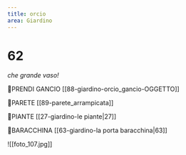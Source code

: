 ```yaml
---
title: orcio
area: Giardino
---
```

# 62
_che grande vaso!_

👀PRENDI GANCIO [[88-giardino-orcio_gancio-OGGETTO]]

👣PARETE [[89-parete_arrampicata]]

👀PIANTE [[27-giardino-le piante|27]]

👣BARACCHINA [[63-giardino-la porta baracchina|63]]

![[foto_107.jpg]]